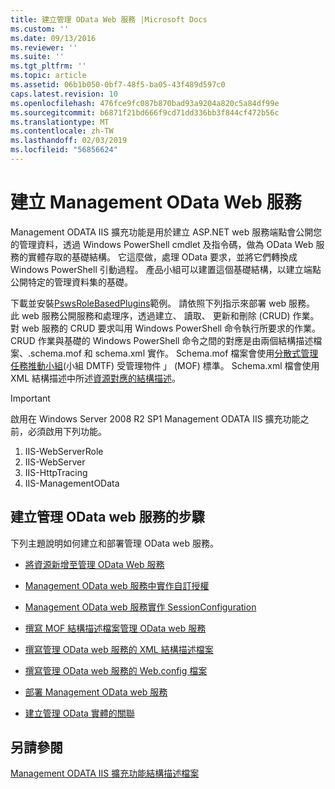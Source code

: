```yaml
---
title: 建立管理 OData Web 服務 |Microsoft Docs
ms.custom: ''
ms.date: 09/13/2016
ms.reviewer: ''
ms.suite: ''
ms.tgt_pltfrm: ''
ms.topic: article
ms.assetid: 06b1b050-0bf7-48f5-ba05-43f489d597c0
caps.latest.revision: 10
ms.openlocfilehash: 476fce9fc087b870bad93a9204a820c5a84df99e
ms.sourcegitcommit: b6871f21bd666f9cd71dd336bb3f844cf472b56c
ms.translationtype: MT
ms.contentlocale: zh-TW
ms.lasthandoff: 02/03/2019
ms.locfileid: "56856624"
---
```

# <a name="creating-a-management-odata-web-service"></a>建立 Management OData Web 服務

Management ODATA IIS 擴充功能是用於建立 ASP.NET web 服務端點會公開您的管理資料，透過 Windows PowerShell cmdlet 及指令碼，做為 OData Web 服務的實體存取的基礎結構。 它這麼做，處理 OData 要求，並將它們轉換成 Windows PowerShell 引動過程。 產品小組可以建置這個基礎結構，以建立端點公開特定的管理資料集的基礎。

下載並安裝[PswsRoleBasedPlugins](https://code.msdn.microsoft.com:443/windowsdesktop/PswsRoleBasedPlugins-9c79b75a)範例。 請依照下列指示來部署 web 服務。 此 web 服務公開服務和處理序，透過建立、 讀取、 更新和刪除 (CRUD) 作業。 對 web 服務的 CRUD 要求叫用 Windows PowerShell 命令執行所要求的作業。 CRUD 作業與基礎的 Windows PowerShell 命令之間的對應是由兩個結構描述檔案、.schema.mof 和 schema.xml 實作。 Schema.mof 檔案會使用[分散式管理任務推動小組](https://www.dmtf.org/)(小組 DMTF) 受管理物件 」 (MOF) 標準。 Schema.xml 檔會使用 XML 結構描述中所述[資源對應的結構描述](./resource-mapping-schema.md)。

> [!IMPORTANT]
> 啟用在 Windows Server 2008 R2 SP1 Management ODATA IIS 擴充功能之前，必須啟用下列功能。
>
> 1.  IIS-WebServerRole
> 2.  IIS-WebServer
> 3.  IIS-HttpTracing
> 4.  IIS-ManagementOData

## <a name="steps-for-creating-a-management-odata-web-service"></a>建立管理 OData web 服務的步驟

下列主題說明如何建立和部署管理 OData web 服務。

- [將資源新增至管理 OData Web 服務](./adding-resources-to-a-management-odata-web-service.md)

- [Management OData web 服務中實作自訂授權](./implementing-custom-authorization-for-a-management-odata-web-service.md)

- [Management OData web 服務實作 SessionConfiguration](./implementing-sessionconfiguration-for-a-management-odata-web-service.md)

- [撰寫 MOF 結構描述檔案管理 OData web 服務](./authoring-the-mof-schema-file-for-a-management-odata-web-service.md)

- [撰寫管理 OData web 服務的 XML 結構描述檔案](./authoring-the-xml-schema-file-for-a-management-odata-web-service.md)

- [撰寫管理 OData web 服務的 Web.config 檔案](./authoring-the-web-config-file-for-a-management-odata-web-service.md)

- [部署 Management OData web 服務](./deploying-a-management-odata-web-service.md)

- [建立管理 OData 實體的關聯](./associating-management-odata-entities.md)

## <a name="see-also"></a>另請參閱

[Management ODATA IIS 擴充功能結構描述檔案](./management-odata-iis-extension-schema-files.md)
